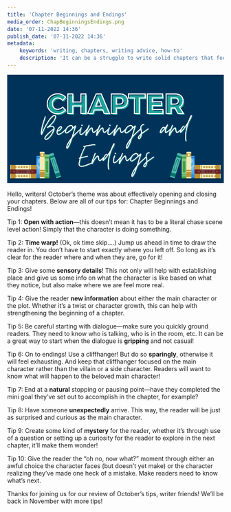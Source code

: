 ```yaml
---
title: 'Chapter Beginnings and Endings'
media_order: ChapBeginningsEndings.png
date: '07-11-2022 14:36'
publish_date: '07-11-2022 14:36'
metadata:
    keywords: 'writing, chapters, writing advice, how-to'
    description: 'It can be a struggle to write solid chapters that feel satisfying. In this post we break down some tips on how to write good chapter beginnings and endings'
---
```


![Chapter Beginnings and Endings](ChapBeginningsEndings.png "ChapBeginningsEndings")

Hello, writers! October’s theme was about effectively opening and closing your chapters. Below are all of our tips for: Chapter Beginnings and Endings! 

Tip 1: **Open with action**—this doesn’t mean it has to be a literal chase scene level action! Simply that the character is doing something. 

Tip 2: **Time warp!** (Ok, ok time skip….) Jump us ahead in time to draw the reader in. You don’t have to start exactly where you left off. So long as it’s clear for the reader where and when they are, go for it! 

Tip 3: Give some **sensory details**! This not only will help with establishing place and give us some info on what the character is like based on what they notice, but also make where we are feel more real. 

Tip 4: Give the reader **new information** about either the main character or the plot. Whether it’s a twist or character growth, this can help with strengthening the beginning of a chapter. 

Tip 5: Be careful starting with dialogue—make sure you quickly ground readers. They need to know who is talking, who is in the room, etc. It can be a great way to start when the dialogue is **gripping** and not casual! 

Tip 6: On to endings! Use a cliffhanger! But do so **sparingly**, otherwise it will feel exhausting. And keep that cliffhanger focused on the main character rather than the villain or a side character. Readers will want to know what will happen to the beloved main character!

Tip 7: End at a **natural** stopping or pausing point—have they completed the mini goal they’ve set out to accomplish in the chapter, for example? 

Tip 8: Have someone **unexpectedly** arrive. This way, the reader will be just as surprised and curious as the main character. 

Tip 9: Create some kind of **mystery** for the reader, whether it’s through use of a question or setting up a curiosity for the reader to explore in the next chapter, it’ll make them wonder! 

Tip 10: Give the reader the “oh no, now what?” moment through either an awful choice the character faces (but doesn’t yet make) or the character realizing they’ve made one heck of a mistake. Make readers need to know what’s next.

Thanks for joining us for our review of October’s tips, writer friends! We’ll be back in November with more tips!
